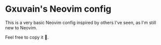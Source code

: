 # Gxuvain's Neovim config

This is a very basic Neovim config inspired by others I've seen, as I'm still new to Neovim.

Feel free to copy it 🍜.

